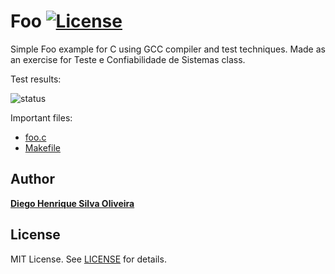 Foo [![License][license-img]][license-url]
=
Simple Foo example for C using GCC compiler and test techniques. Made as an exercise for Teste e Confiabilidade de Sistemas class.

Test results:

![status](https://github.com/DiegoHSO/foo-tests/actions/workflows/main.yml/badge.svg)

Important files:
* [foo.c](src/foo.c)
* [Makefile](Makefile)


Author
------
[**Diego Henrique Silva Oliveira**](https://br.linkedin.com/in/DiegoHSO)


License
-------
MIT License. See [LICENSE](LICENSE) for details.

[main-url]: https://github.com/DiegoHSO/foo-tests
[readme-url]: https://github.com/DiegoHSO/foo-tests/blob/main/README.md
[license-url]: https://github.com/DiegoHSO/foo-tests/blob/main/LICENSE
[license-img]: https://img.shields.io/github/license/rsp/travis-hello-modern-cpp.svg
[github-follow-url]: https://github.com/DiegoHSO
